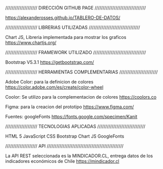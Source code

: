 
////////////////////  DIRECCIÓN GITHUB PAGE  ////////////////////////////////

https://alexanderosses.github.io/TABLERO-DE-DATOS/


////////////////////  LIBRERIAS UTILIZADAS  ////////////////////////////////

Chart JS, Libreria implementada para mostrar los graficos
https://www.chartjs.org/


////////////////////  FRAMEWORK UTILIZADO  /////////////////////////////////

Bootstrap V5.3.1
https://getbootstrap.com/


////////////////////  HERRAMIENTAS COMPLEMENTARIAS  ////////////////////////

Adobe Color: para la definicion de colores
https://color.adobe.com/es/create/color-wheel

Coolor: Se utilizo para la complementacion de colores
https://coolors.co

Figma: para la creacion del prototipo
https://www.figma.com/

Fuentes: googleFonts
https://fonts.google.com/specimen/Kanit


////////////////////  TECNOLOGIAS APLICADAS  //////////////////////////////

HTML 5
JavaScript
CSS
Bootstrap
Chart JS
GoogleFonts

////////////////////  API  ////////////////////////////////////////////////

La API REST seleccionada es la MINDICADOR.CL, entrega datos de los indicadores económicos de Chile
https://mindicador.cl

